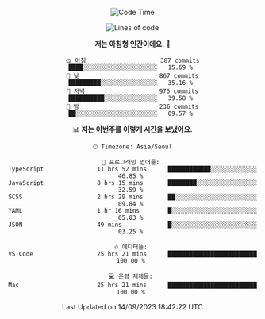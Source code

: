 <div align='center'>
 
<!--START_SECTION:waka-->
![Code Time](http://img.shields.io/badge/Code%20Time-2%2C953%20hrs%2032%20mins-blue)

![Lines of code](https://img.shields.io/badge/%EC%A0%80%EB%8A%94%20%EC%97%AC%ED%83%9C%EA%B9%8C%EC%A7%80%20-1.2%20million%20%EC%A4%84%EC%9D%98%20%EC%BD%94%EB%93%9C%EB%A5%BC%20%EC%9E%91%EC%84%B1%ED%96%88%EC%96%B4%EC%9A%94.-blue)

**저는 아침형 인간이에요. 🐤** 

```text
🌞 아침                     387 commits         ████░░░░░░░░░░░░░░░░░░░░░   15.69 % 
🌆 낮　                     867 commits         █████████░░░░░░░░░░░░░░░░   35.16 % 
🌃 저녁                     976 commits         ██████████░░░░░░░░░░░░░░░   39.58 % 
🌙 밤　                     236 commits         ██░░░░░░░░░░░░░░░░░░░░░░░   09.57 % 
```


📊 **저는 이번주를 이렇게 시간을 보냈어요.** 

```text
🕑︎ Timezone: Asia/Seoul

💬 프로그래밍 언어들: 
TypeScript               11 hrs 52 mins      ████████████░░░░░░░░░░░░░   46.85 % 
JavaScript               8 hrs 15 mins       ████████░░░░░░░░░░░░░░░░░   32.59 % 
SCSS                     2 hrs 29 mins       ██░░░░░░░░░░░░░░░░░░░░░░░   09.84 % 
YAML                     1 hr 16 mins        █░░░░░░░░░░░░░░░░░░░░░░░░   05.03 % 
JSON                     49 mins             █░░░░░░░░░░░░░░░░░░░░░░░░   03.25 % 

🔥 에디터들: 
VS Code                  25 hrs 21 mins      █████████████████████████   100.00 % 

💻 운영 체제들: 
Mac                      25 hrs 21 mins      █████████████████████████   100.00 % 
```


 Last Updated on 14/09/2023 18:42:22 UTC
<!--END_SECTION:waka-->
 </div>
<!---
Emewjin/Emewjin is a ✨ special ✨ repository because its `README.md` (this file) appears on your GitHub profile.
You can click the Preview link to take a look at your changes.
--->
